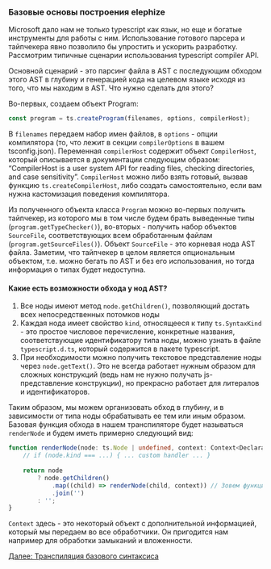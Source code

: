### Базовые основы построения elephize

Microsoft дало нам не только typescript как язык, но еще и богатые инструменты для 
работы с ним. Использование готового парсера и тайпчекера явно позволило бы упростить
и ускорить разработку. Рассмотрим типичные сценарии использования typescript compiler
API.

Основной сценарий - это парсинг файла в AST с последующим обходом этого AST в глубину
и генерацией кода на целевом языке исходя из того, что мы находим в AST. Что нужно 
сделать для этого?

Во-первых, создаем объект Program:

```typescript
const program = ts.createProgram(filenames, options, compilerHost);
```

В `filenames` передаем набор имен файлов, в `options` - опции компилятора (то, что лежит
в секции `compilerOptions` в вашем tsconfig.json). Переменная `compilerHost` содержит
объект `CompilerHost`, который описывается в документации следующим образом: 
“CompilerHost is a user system API for reading files, checking directories, and case 
sensitivity”. `CompilerHost` можно либо взять готовый, вызвав функцию
`ts.createCompilerHost`, либо создать самостоятельно, если вам нужна кастомизация
поведения компилятора.

Из полученного объекта класса `Program` можно во-первых получить тайпчекер, из которого
мы в том числе будем брать выведенные типы (`program.getTypeChecker()`), во-вторых -
получить набор объектов `SourceFile`, соответствующих всем обработанным файлам
(`program.getSourceFiles()`). Объект `SourceFile` - это корневая нода AST файла. 
Заметим, что тайпчекер в целом является опциональным объектом, т.е. можно бегать по
AST и без его использования, но тогда информация о типах будет недоступна.

#### Какие есть возможности обхода у нод AST?
1) Все ноды имеют метод `node.getChildren()`, позволяющий достать всех непосредственных
   потомков ноды
2) Каждая нода имеет свойство `kind`, относящееся к типу `ts.SyntaxKind` - это простое
   числовое перечисление, конкретные названия, соответствующие идентификатору типа 
   ноды, можно узнать в файле `typescript.d.ts`, который содержится в пакете typescript.
3) При необходимости можно получить текстовое представление ноды через `node.getText()`.
   Это не всегда работает нужным образом для сложных конструкций (ведь нам не нужно
   получать js-представление конструкции), но прекрасно работает для литералов и 
   идентификаторов.

Таким образом, мы можем организовать обход в глубину, и в зависимости от типа ноды
обрабатывать ее тем или иным образом. Базовая функция обхода в нашем транспиляторе
будет называться `renderNode` и будем иметь примерно следующий вид:
```typescript
function renderNode(node: ts.Node | undefined, context: Context<Declaration>): string {
    // if (node.kind === ...) { ... custom handler ... }
    
    return node
        ? node.getChildren()
            .map((child) => renderNode(child, context)) // Зовем функцию рекурсивно для всех детей
            .join('')
        : '';
}
```
`Context` здесь - это некоторый объект с дополнительной информацией, который мы
передаем во все обработчики. Он пригодится нам например для обработки замыканий и
вложенности.

[Далее: Транспиляция базового синтаксиса](./basic-syntax.md)